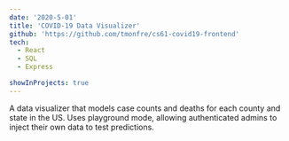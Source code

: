 ```yaml
---
date: '2020-5-01'
title: 'COVID-19 Data Visualizer'
github: 'https://github.com/tmonfre/cs61-covid19-frontend'
tech:
  - React
  - SQL
  - Express

showInProjects: true
---
```


A data visualizer that models case counts and deaths for each county and state in the US. Uses playground mode, allowing authenticated admins to inject their own data to test predictions.